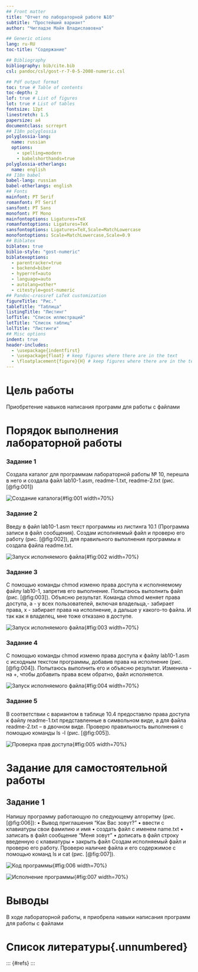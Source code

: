 ```yaml
---
## Front matter
title: "Отчет по лабораторной работе №10"
subtitle: "Простейший вариант"
author: "Чигладзе Майя Владиславовна"

## Generic otions
lang: ru-RU
toc-title: "Содержание"

## Bibliography
bibliography: bib/cite.bib
csl: pandoc/csl/gost-r-7-0-5-2008-numeric.csl

## Pdf output format
toc: true # Table of contents
toc-depth: 2
lof: true # List of figures
lot: true # List of tables
fontsize: 12pt
linestretch: 1.5
papersize: a4
documentclass: scrreprt
## I18n polyglossia
polyglossia-lang:
  name: russian
  options:
	- spelling=modern
	- babelshorthands=true
polyglossia-otherlangs:
  name: english
## I18n babel
babel-lang: russian
babel-otherlangs: english
## Fonts
mainfont: PT Serif
romanfont: PT Serif
sansfont: PT Sans
monofont: PT Mono
mainfontoptions: Ligatures=TeX
romanfontoptions: Ligatures=TeX
sansfontoptions: Ligatures=TeX,Scale=MatchLowercase
monofontoptions: Scale=MatchLowercase,Scale=0.9
## Biblatex
biblatex: true
biblio-style: "gost-numeric"
biblatexoptions:
  - parentracker=true
  - backend=biber
  - hyperref=auto
  - language=auto
  - autolang=other*
  - citestyle=gost-numeric
## Pandoc-crossref LaTeX customization
figureTitle: "Рис."
tableTitle: "Таблица"
listingTitle: "Листинг"
lofTitle: "Список иллюстраций"
lotTitle: "Список таблиц"
lolTitle: "Листинги"
## Misc options
indent: true
header-includes:
  - \usepackage{indentfirst}
  - \usepackage{float} # keep figures where there are in the text
  - \floatplacement{figure}{H} # keep figures where there are in the text
---
```


# **Цель работы**

Приобретение навыков написания программ для работы с файлами

# **Порядок выполнения лабораторной работы**

### Задание 1

Создала каталог для программам лабораторной работы № 10, перешла в него и создала файл lab10-1.asm, readme-1.txt, readme-2.txt (рис. [@fig:001])

![Создание каталога](image/1.png){#fig:001 width=70%}

### Задание 2

Введу в файл lab10-1.asm текст программы из листинга 10.1 (Программа записи в файл сообщения). Создам исполняемый файл и проверю его работу (рис. [@fig:002]), для правильного выполнения программы я создала файла readme.txt.

![Запуск исполняемого файла](image/2.png){#fig:002 width=70%}

### Задание 3

С помощью команды chmod изменю права доступа к исполняемому файлу lab10-1, запретив его выполнение. Попытаюсь выполнить файл (рис. [@fig:003]). Объясню результат. Команда chmod меняет права доступа, a - у всех пользователей, включая владельца,- забирает права, x - забирает права на исполнение, а дальше у какого-то файла. И так как я владелец, мне тоже отказано в доступе.

![Запуск исполняемого файла](image/3.png){#fig:003 width=70%}

### Задание 4

С помощью команды chmod изменю права доступа к файлу lab10-1.asm с исходным текстом программы, добавив права на исполнение (рис. [@fig:004]). Попытаюсь выполнить его и объясню результат. Изменила - на +, чтобы добавить права всем обратно, файл исполняется.

![Запуск исполняемого файла](image/4.png){#fig:004 width=70%}

### Задание 5

В соответствии с вариантом в таблице 10.4 предоставлю права доступа к файлу readme-1.txt представленные в символьном виде, а для файла readme-2.txt – в двочном виде. Проверю правильность выполнения с помощью команды ls -l (рис. [@fig:005]).

![Проверка прав доступа](image/5.png){#fig:005 width=70%}

# **Задание для самостоятельной работы**

## Задание 1

Напишу программу работающую по следующему алгоритму (рис. [@fig:006]):
• Вывод приглашения “Как Вас зовут?”
• ввести с клавиатуры свои фамилию и имя
• создать файл с именем name.txt
• записать в файл сообщение “Меня зовут”
• дописать в файл строку введенную с клавиатуры
• закрыть файл
Создам исполняемый файл и проверю его работу. Проверю наличие файла и его
содержимое с помощью команд ls и cat (рис. [@fig:007]).

![Код программы](image/6.png){#fig:006 width=70%}

![Исполнение программы](image/7.png){#fig:007 width=70%}

# **Выводы**

В ходе лабораторной работы, я приобрела навыки написания программ для работы с файлами

# Список литературы{.unnumbered}

::: {#refs}
:::
